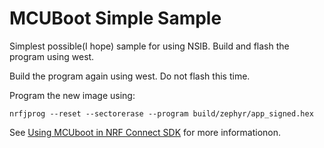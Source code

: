 # MCUBoot Simple Sample
Simplest possible(I hope) sample for using NSIB.
Build and flash the program using west.

Build the program again using west. Do not flash this time.

Program the new image using:
```
nrfjprog --reset --sectorerase --program build/zephyr/app_signed.hex
```

See [Using MCUboot in NRF Connect SDK](https://developer.nordicsemi.com/nRF_Connect_SDK/doc/1.9.1/mcuboot/readme-ncs.html) for more informationon.
